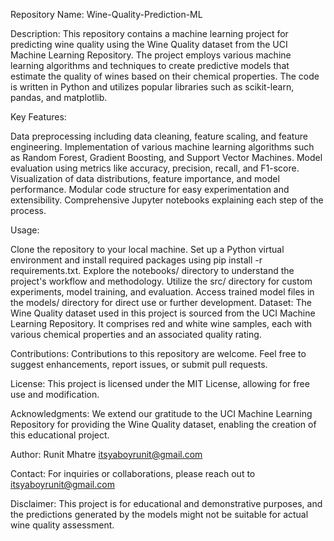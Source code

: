Repository Name: Wine-Quality-Prediction-ML

Description:
This repository contains a machine learning project for predicting wine quality using the Wine Quality dataset from the UCI Machine Learning Repository. The project employs various machine learning algorithms and techniques to create predictive models that estimate the quality of wines based on their chemical properties. The code is written in Python and utilizes popular libraries such as scikit-learn, pandas, and matplotlib.

Key Features:

Data preprocessing including data cleaning, feature scaling, and feature engineering.
Implementation of various machine learning algorithms such as Random Forest, Gradient Boosting, and Support Vector Machines.
Model evaluation using metrics like accuracy, precision, recall, and F1-score.
Visualization of data distributions, feature importance, and model performance.
Modular code structure for easy experimentation and extensibility.
Comprehensive Jupyter notebooks explaining each step of the process.

Usage:

Clone the repository to your local machine.
Set up a Python virtual environment and install required packages using pip install -r requirements.txt.
Explore the notebooks/ directory to understand the project's workflow and methodology.
Utilize the src/ directory for custom experiments, model training, and evaluation.
Access trained model files in the models/ directory for direct use or further development.
Dataset:
The Wine Quality dataset used in this project is sourced from the UCI Machine Learning Repository. It comprises red and white wine samples, each with various chemical properties and an associated quality rating.

Contributions:
Contributions to this repository are welcome. Feel free to suggest enhancements, report issues, or submit pull requests.

License:
This project is licensed under the MIT License, allowing for free use and modification.

Acknowledgments:
We extend our gratitude to the UCI Machine Learning Repository for providing the Wine Quality dataset, enabling the creation of this educational project.

Author:
Runit Mhatre
itsyaboyrunit@gmail.com

Contact:
For inquiries or collaborations, please reach out to itsyaboyrunit@gmail.com

Disclaimer:
This project is for educational and demonstrative purposes, and the predictions generated by the models might not be suitable for actual wine quality assessment.
